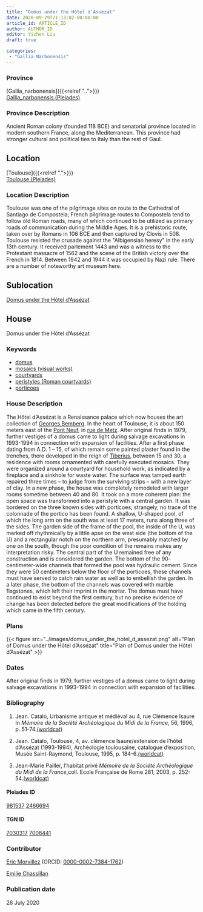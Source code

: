 ```yaml
---
title: "Domus under the Hôtel d’Assézat"
date: 2020-09-29T21:13:02-00:00:00
article_id: ARTICLE_ID
author: AUTHOR_ID
editor: Yichen Liu
draft: true

categories:
 - "Gallia Narbonensis"
---
```


### Province

[Gallia_narbonensis]({{<relref "..">}}) \
[Gallia_narbonensis (Pleiades)](https://pleiades.stoa.org/places/981537)

### Province Description

Ancient Roman colony (founded 118 BCE) and senatorial province located in modern southern France, along the Mediterranean. This province had stronger cultural and political ties to Italy than the rest of Gaul.

## Location


[Toulouse]({{<relref ".">}}) \
[Toulouse (Pleiades)](https://pleiades.stoa.org/places/246694)

### Location Description

Toulouse was one of the pilgrimage sites on route to the Cathedral of Santiago de Compostela; French pilgrimage routes to Compostela tend to follow old Roman roads, many of which continued to be utilized as primary roads of communication during the Middle Ages. It is a prehistoric route, taken over by Romans in 106 BCE and then captured by Clovis in 508. Toulouse resisted the crusade against the "Albigensian heresy" in the early 13th century. It received parlement 1443 and was a witness to the Protestant massacre of 1562 and the scene of the British victory over the French in 1814. Between 1942 and 1944 it was occupied by Nazi rule. There are a number of noteworthy art museum here.<!--### Location Description-->

<!-- LEAVE THIS BLANK FOR NOW -->

## Sublocation

[Domus under the Hôtel d’Assézat](#)

<!--### Sublocation Description-->

<!-- DESCRIPTION -->

## House


Domus under the Hôtel d’Assézat


### Keywords

- [domus](http://vocab.getty.edu/page/aat/300005506)
- [mosaics (visual works)](http://vocab.getty.edu/page/aat/300015342)
- [courtyards](http://vocab.getty.edu/page/aat/300004095)
- [peristyles (Roman courtyards)](http://vocab.getty.edu/page/aat/300080971)
- [porticoes](http://vocab.getty.edu/page/aat/300004145)



### House Description

The Hôtel d’Assézat is a Renaissance palace which now houses the  art collection of [Georges Bemberg](https://fr.wikipedia.org/wiki/Georges_Bemberg).  In the heart of Toulouse, it is about 150 meters east of the [Pont Neuf](https://en.wikipedia.org/wiki/Pont_Neuf), in [rue de Metz](https://fr.wikipedia.org/wiki/Rue_de_Metz_(Paris)). After original finds in 1979, further vestiges of a domus came to light during salvage excavations in 1993-1994 in connection with expansion of facilities. After a first phase dating from A.D. 1 – 15, of which remain some painted plaster found in the trenches, there developed in the reign of [Tiberius](https://en.wikipedia.org/wiki/Tiberius), between 15 and 30, a residence with rooms ornamented with carefully executed mosaics.  They were organized around a courtyard for household work, as indicated by a fireplace and a sinkhole for waste water. The surface was tamped earth repaired three times – to judge from the surviving strips – with a new layer of clay.
 In a new phase, the house was completely remodeled with larger rooms sometime between 40 and 80. It took on a more coherent plan: the open space was transformed into a peristyle with a central garden. It was bordered on the three known sides with porticoes; strangely, no trace of the colonnade of the portico has been found. A shallow, U-shaped pool, of which the long arm on the south was at least 17 meters, runs along three of the sides. The garden side of the frame of the pool, the inside of the U, was marked off rhythmically by a little apse on the west side (the bottom of the U) and a rectangular notch on the northern arm, presumably matched by one on the south, though the poor condition of the remains makes any interpretation risky. The central part of the U remained free of any construction and is considered the garden. The bottom of the 90- centimeter-wide channels that formed the pool was hydraulic cement. Since they were 50 centimeters below the floor of the porticoes, these channels must have served to catch rain water as well as to embellish the garden. In a later phase, the bottom of the channels was covered with marble flagstones, which left their imprint in the mortar.
The domus must have continued to exist beyond the first century, but no precise evidence of change has been detected before the great modifications of the holding which came in the fifth century.

<!--### Maps-->

<!--
OLD WAY (DO NOT USE)
![alt_text](../../images/image_name.ext)
*CAPTION*

NEW WAY ↓↓↓↓
{{< figure src="../images/image_name.ext" alt="ALT_TEXT" title="CAPTION" >}}
-->

### Plans

{{< figure src="../images/domus_under_the_hotel_d_assezat.png" alt="Plan of Domus under the Hôtel d’Assézat" title="Plan of Domus under the Hôtel d’Assézat" >}}



### Dates

After original finds in 1979, further vestiges of a domus came to light during salvage excavations in 1993-1994 in connection with expansion of facilities.

### Bibliography

1. Jean. Catalo, Urbanisme antique et médiéval au 4, rue Clémence Isaure In *Mémoire de la Société Archéologique du Midi de la France*, 56, 1996, p. 51-74.[(worldcat)]()

2. Jean. Catalo, Toulouse, 4, av. clémence Isaure/extension de l’hôtel d’Assézat (1993-1994), Archéologie toulousaine, catalogue d’exposition, Musée Saint-Raymond, Toulouse, 1995, p. 184-6.[(worldcat)]()

3. Jean-Marie Pailler, l’habitat privé *Mémoire de la Société Archéologique du Midi de la France*,coll. Ecole Française de Rome 281, 2003, p. 252-54.[(worldcat)]()



#### Pleiades ID

[981537](https://pleiades.stoa.org/places/981537)
[2466694](https://pleiades.stoa.org/places/246694)

#### TGN ID

[7030317](http://vocab.getty.edu/page/tgn/7030317)
[7008441](http://vocab.getty.edu/page/tgn/7008441)

### Contributor

[Eric Morvillez](link) (ORCID: [0000-0002-7384-1762](https://orcid.org/0000-0002-7384-1762))

[Emilie Chassillan](link)
### Publication date

26 July 2020

<!--### Related articles-->

<!-- Links to other related articles. Leave blank for now -->
